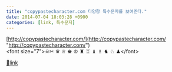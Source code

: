 ```yaml
---
title: "copypastecharacter.com 다양항 특수문자를 보여준다."
date: 2014-07-04 18:03:28 +0900
categories: [link, 특수문자]
---
```


[http://copypastecharacter.com/](http://copypastecharacter.com/ "http://copypastecharacter.com/")  
&lt;font size="7"&gt;☠✂ ♛ ♕ ♚ ♔ ♜ ♖ ♝ ♗ ♞ ♘ ♟&lt;/font&gt;


[🔗link](http://www.mins01.com/mh/tech/read/890)